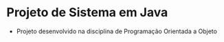 # Projeto de Sistema em Java
- Projeto desenvolvido na disciplina de Programação Orientada a Objeto

